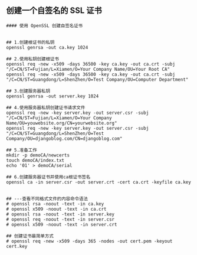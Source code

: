 ## 创建一个自签名的 SSL 证书 


    #### 使用 OpenSSL 创建自签名证书


    ## 1.创建根证书的私钥
    openssl genrsa -out ca.key 1024

    ## 2.使用私钥创建根证书
    openssl req -new -x509 -days 36500 -key ca.key -out ca.crt -subj "/C=CN/ST=Fujian/L=Xiamen/O=Your Company Name/OU=Your Root CA"
    openssl req -new -x509 -days 36500 -key ca.key -out ca.crt -subj "/C=CN/ST=Guangdong/L=ShenZhen/O=Test Company/OU=Computer Department"

    ## 3.创建服务器私钥
    openssl genrsa -out server.key 1024

    ## 4.使用服务器私钥创建证书请求文件
    openssl req -new -key server.key -out server.csr -subj "/C=CN/ST=Fujian/L=Xiamen/O=Your Company Name/OU=youwebsite.org/CN=yourwebsite.org"
    openssl req -new -key server.key -out server.csr -subj "/C=CN/ST=Guangdong/L=ShenZhen/O=Test Company/OU=djangoblog.com/CN=djangoblog.com"

    ## 5.准备工作
    mkdir -p demoCA/newcerts
    touch demoCA/index.txt
    echo '01' > demoCA/serial

    ## 6.创建服务器证书并使用ca根证书签名
    openssl ca -in server.csr -out server.crt -cert ca.crt -keyfile ca.key


    ## ---查看不同格式文件的内容命令语法
    # openssl rsa -noout -text -in ca.key
    # openssl x509 -noout -text -in ca.crt
    # openssl rsa -noout -text -in server.key
    # openssl req -noout -text -in server.csr
    # openssl x509 -noout -text -in server.crt

    ## 创建证书最简单方式
    # openssl req -new -x509 -days 365 -nodes -out cert.pem -keyout cert.key


